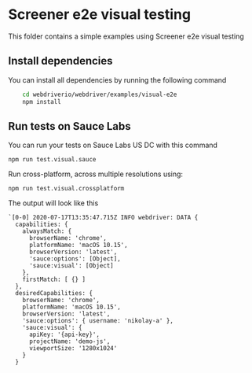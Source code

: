 # Screener e2e visual testing
This folder contains a simple examples using Screener e2e visual testing

## Install dependencies
You can install all dependencies by running the following command

```bash
    cd webdriverio/webdriver/examples/visual-e2e
    npm install
```    

## Run tests on Sauce Labs
You can run your tests on Sauce Labs US DC with this command

    npm run test.visual.sauce
    
Run cross-platform, across multiple resolutions using:

    npm run test.visual.crossplatform
    
The output will look like this

```log
`[0-0] 2020-07-17T13:35:47.715Z INFO webdriver: DATA {
  capabilities: {
    alwaysMatch: {
      browserName: 'chrome',
      platformName: 'macOS 10.15',
      browserVersion: 'latest',
      'sauce:options': [Object],
      'sauce:visual': [Object]
    },
    firstMatch: [ {} ]
  },
  desiredCapabilities: {
    browserName: 'chrome',
    platformName: 'macOS 10.15',
    browserVersion: 'latest',
    'sauce:options': { username: 'nikolay-a' },
    'sauce:visual': {
      apiKey: '{api-key}',
      projectName: 'demo-js',
      viewportSize: '1280x1024'
    }
  } 
